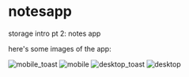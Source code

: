# notesapp
storage intro pt 2: notes app

here's some images of the app:

![mobile_toast](https://github.com/nathanielhowe97/notesapp/assets/130931122/c13d4685-a1ef-42dd-a45b-9bdb619b440b)
![mobile](https://github.com/nathanielhowe97/notesapp/assets/130931122/9bd39ae3-9858-4b2e-8aee-8dcec79891f5)
![desktop_toast](https://github.com/nathanielhowe97/notesapp/assets/130931122/9020baea-5777-4ee2-9759-a2c675c6842f)
![desktop](https://github.com/nathanielhowe97/notesapp/assets/130931122/766e3884-39f1-4355-b00a-5983da5444d7)
